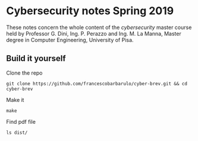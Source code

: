 # Cybersecurity notes Spring 2019

These notes concern the whole content of the _cybersecurity_ master course held by Professor G. Dini, Ing. P. Perazzo and Ing. M. La Manna, Master degree in Computer Engineering, University of Pisa.

## Build it yourself

Clone the repo

```
git clone https://github.com/francescobarbarulo/cyber-brev.git && cd cyber-brev
```

Make it

```
make
```

Find pdf file

```
ls dist/
```
